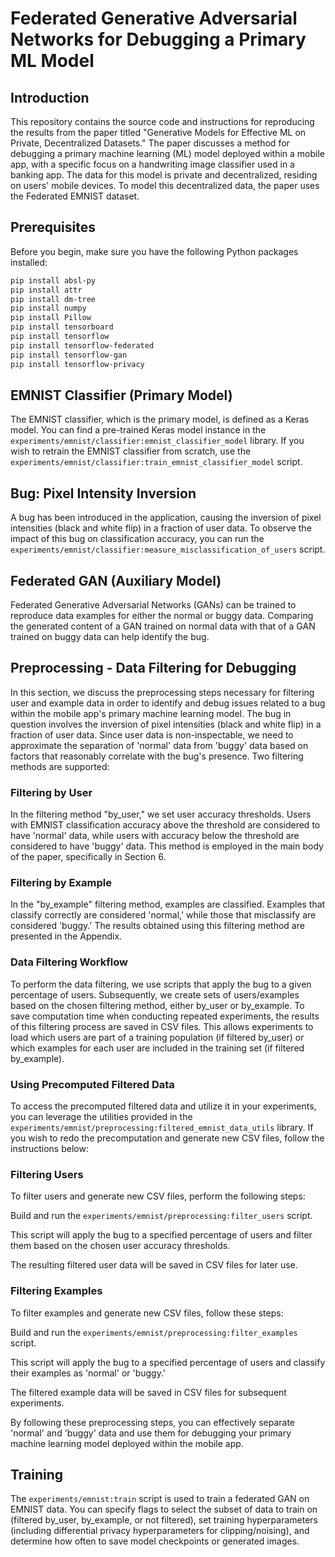 # Federated Generative Adversarial Networks for Debugging a Primary ML Model

## Introduction

This repository contains the source code and instructions for reproducing the results from the paper titled "Generative Models for Effective ML on Private, Decentralized Datasets." The paper discusses a method for debugging a primary machine learning (ML) model deployed within a mobile app, with a specific focus on a handwriting image classifier used in a banking app. The data for this model is private and decentralized, residing on users' mobile devices. To model this decentralized data, the paper uses the Federated EMNIST dataset.

## Prerequisites

Before you begin, make sure you have the following Python packages installed:

```bash
pip install absl-py
pip install attr
pip install dm-tree
pip install numpy
pip install Pillow
pip install tensorboard
pip install tensorflow
pip install tensorflow-federated
pip install tensorflow-gan
pip install tensorflow-privacy
```
## EMNIST Classifier (Primary Model)
The EMNIST classifier, which is the primary model, is defined as a Keras model. You can find a pre-trained Keras model instance in the ```experiments/emnist/classifier:emnist_classifier_model``` library. If you wish to retrain the EMNIST classifier from scratch, use the ```experiments/emnist/classifier:train_emnist_classifier_model``` script.

## Bug: Pixel Intensity Inversion
A bug has been introduced in the application, causing the inversion of pixel intensities (black and white flip) in a fraction of user data. To observe the impact of this bug on classification accuracy, you can run the ```experiments/emnist/classifier:measure_misclassification_of_users``` script.

## Federated GAN (Auxiliary Model)
Federated Generative Adversarial Networks (GANs) can be trained to reproduce data examples for either the normal or buggy data. Comparing the generated content of a GAN trained on normal data with that of a GAN trained on buggy data can help identify the bug.

## Preprocessing - Data Filtering for Debugging
In this section, we discuss the preprocessing steps necessary for filtering user and example data in order to identify and debug issues related to a bug within the mobile app's primary machine learning model. The bug in question involves the inversion of pixel intensities (black and white flip) in a fraction of user data. Since user data is non-inspectable, we need to approximate the separation of 'normal' data from 'buggy' data based on factors that reasonably correlate with the bug's presence. Two filtering methods are supported:

### Filtering by User
In the filtering method "by_user," we set user accuracy thresholds. Users with EMNIST classification accuracy above the threshold are considered to have 'normal' data, while users with accuracy below the threshold are considered to have 'buggy' data. This method is employed in the main body of the paper, specifically in Section 6.

### Filtering by Example
In the "by_example" filtering method, examples are classified. Examples that classify correctly are considered 'normal,' while those that misclassify are considered 'buggy.' The results obtained using this filtering method are presented in the Appendix.

### Data Filtering Workflow
To perform the data filtering, we use scripts that apply the bug to a given percentage of users. Subsequently, we create sets of users/examples based on the chosen filtering method, either by_user or by_example. To save computation time when conducting repeated experiments, the results of this filtering process are saved in CSV files. This allows experiments to load which users are part of a training population (if filtered by_user) or which examples for each user are included in the training set (if filtered by_example).

### Using Precomputed Filtered Data
To access the precomputed filtered data and utilize it in your experiments, you can leverage the utilities provided in the ```experiments/emnist/preprocessing:filtered_emnist_data_utils``` library. If you wish to redo the precomputation and generate new CSV files, follow the instructions below:

### Filtering Users
To filter users and generate new CSV files, perform the following steps:

Build and run the ```experiments/emnist/preprocessing:filter_users``` script.

This script will apply the bug to a specified percentage of users and filter them based on the chosen user accuracy thresholds.

The resulting filtered user data will be saved in CSV files for later use.

### Filtering Examples
To filter examples and generate new CSV files, follow these steps:

Build and run the ```experiments/emnist/preprocessing:filter_examples``` script.

This script will apply the bug to a specified percentage of users and classify their examples as 'normal' or 'buggy.'

The filtered example data will be saved in CSV files for subsequent experiments.

By following these preprocessing steps, you can effectively separate 'normal' and 'buggy' data and use them for debugging your primary machine learning model deployed within the mobile app.

## Training
The ```experiments/emnist:train``` script is used to train a federated GAN on EMNIST data. You can specify flags to select the subset of data to train on (filtered by_user, by_example, or not filtered), set training hyperparameters (including differential privacy hyperparameters for clipping/noising), and determine how often to save model checkpoints or generated images.
